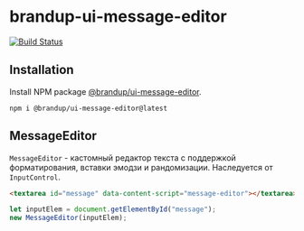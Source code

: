 # brandup-ui-message-editor

[![Build Status](https://dev.azure.com/brandup/BrandUp%20Core/_apis/build/status%2FBrandUp%2Fbrandup-ui-kit?branchName=master)]()

## Installation

Install NPM package [@brandup/ui-message-editor](https://www.npmjs.com/package/@brandup/ui-message-editor).

```
npm i @brandup/ui-message-editor@latest
```

## MessageEditor

`MessageEditor` - кастомный редактор текста с поддержкой форматирования, вставки эмодзи и рандомизации.
Наследуется от `InputControl`.

```html
<textarea id="message" data-content-script="message-editor"></textarea>
```

```TypeScript
let inputElem = document.getElementById("message");
new MessageEditor(inputElem);
```
